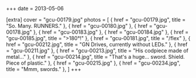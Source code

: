 +++
date = 2013-05-06

[extra]
cover = "gcu-00179.jpg"
photos = [
{ href = "gcu-00179.jpg", title = "So. Many. RUNNERS." },
{ href = "gcu-00180.jpg" },
{ href = "gcu-00178.jpg" },
{ href = "gcu-00183.jpg" },
{ href = "gcu-00184.jpg" },
{ href = "gcu-00185.jpg", title = ">180°!" },
{ href = "gcu-00181.jpg", title = "/flex" },
{ href = "gcu-00212.jpg", title = "GN Drives, currently without LEDs." },
{ href = "gcu-00211.jpg" },
{ href = "gcu-00213.jpg", title = "His codpiece made of metal..." },
{ href = "gcu-00214.jpg", title = "That's a huge... sword. Shield. Piece of plastic." },
{ href = "gcu-00215.jpg" },
{ href = "gcu-00234.jpg", title = "Mmm, swords." },
]
+++